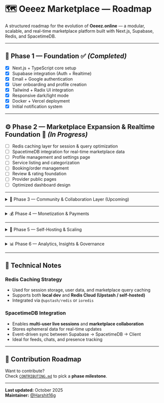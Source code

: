 
# 🗺️ Oeeez Marketplace — Roadmap

A structured roadmap for the evolution of **Oeeez.online** — a modular, scalable, and real-time marketplace platform built with Next.js, Supabase, Redis, and SpacetimeDB.

---

## 🚀 Phase 1 — Foundation ✅ *(Completed)*

- [x] Next.js + TypeScript core setup  
- [x] Supabase integration (Auth + Realtime)  
- [x] Email + Google authentication  
- [x] User onboarding and profile creation  
- [x] Tailwind + Radix UI integration  
- [x] Responsive dark/light mode  
- [x] Docker + Vercel deployment  
- [x] Initial notification system  

---

## ⚙️ Phase 2 — Marketplace Expansion & Realtime Foundation 🚧 *(In Progress)*

- [ ] Redis caching layer for session & query optimization  
- [ ] SpacetimeDB integration for real-time marketplace data  
- [ ] Profile management and settings page  
- [ ] Service listing and categorization  
- [ ] Booking/order management  
- [ ] Review & rating foundation  
- [ ] Provider public pages  
- [ ] Optimized dashboard design  

---

<details>
<summary>🧩 Phase 3 — Community & Collaboration Layer (Upcoming)</summary>

- [ ] SpacetimeDB-based live community feed  
- [ ] Commenting, reactions, and discussions  
- [ ] Chat system (buyer ↔ provider)  
- [ ] Notification and activity center  
- [ ] Report/dispute management  
- [ ] Moderation tools for admins  
</details>

---

<details>
<summary>💰 Phase 4 — Monetization & Payments</summary>

- [ ] Razorpay / Stripe integration  
- [ ] Provider subscription tiers  
- [ ] Revenue analytics dashboard  
- [ ] Payouts & tax/GST handling  
</details>

---

<details>
<summary>🏪 Phase 5 — Self-Hosting & Scaling</summary>

- [ ] Multi-tenant subdomains (`shopname.oeeez.online`)  
- [ ] Organization dashboards  
- [ ] Admin analytics and control center  
- [ ] Redis cluster for distributed caching  
- [ ] Auto-provisioned domains via API  
</details>

---

<details>
<summary>📊 Phase 6 — Analytics, Insights & Governance</summary>

- [ ] Platform-wide data insights  
- [ ] Fraud and abuse detection  
- [ ] Sentiment analysis using SpacetimeDB streams  
- [ ] Trust and reputation scoring  
- [ ] Transparency dashboard  
</details>

---

## 🧠 Technical Notes

### Redis Caching Strategy
- Used for session storage, user data, and marketplace query caching  
- Supports both **local dev** and **Redis Cloud (Upstash / self-hosted)**  
- Integrated via `@upstash/redis` or `ioredis`  

### SpacetimeDB Integration
- Enables **multi-user live sessions** and **marketplace collaboration**  
- Stores ephemeral data for real-time updates  
- Event-driven sync between Supabase → SpacetimeDB → Client  
- Ideal for feeds, chats, and presence tracking  

---

## 🧩 Contribution Roadmap

Want to contribute?  
Check [`CONTRIBUTING.md`](./CONTRIBUTING.md) to pick a **phase milestone**.

---

**Last updated:** October 2025  
**Maintainer:** [@Harshit16g](https://github.com/Harshit16g)